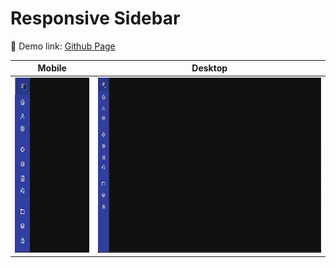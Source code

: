 # Responsive Sidebar

🔗 Demo link: [Github Page](https://kris-lu-dev.github.io/ASMR-Web-Design-to-HTML-Exercises/03-RWD-Sidebar/)

| Mobile                                          | Desktop                                  |
| ----------------------------------------------- | ---------------------------------------- |
| <img src="Screenshot-mobile.gif" height="280"/> | <img src="Screenshot.gif" height="280"/> |
